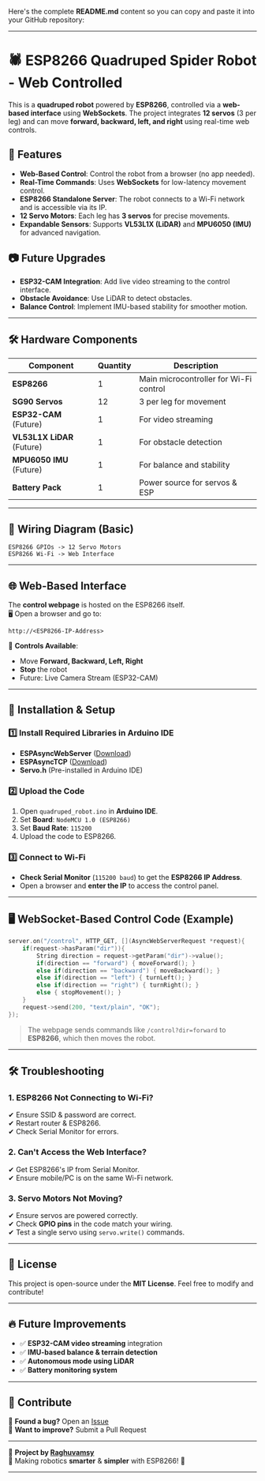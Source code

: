 Here's the complete **README.md** content so you can copy and paste it into your GitHub repository:  

---

# 🕷️ ESP8266 Quadruped Spider Robot - Web Controlled

This is a **quadruped robot** powered by **ESP8266**, controlled via a **web-based interface** using **WebSockets**. The project integrates **12 servos** (3 per leg) and can move **forward, backward, left, and right** using real-time web controls.  

## 🚀 Features
- **Web-Based Control**: Control the robot from a browser (no app needed).  
- **Real-Time Commands**: Uses **WebSockets** for low-latency movement control.  
- **ESP8266 Standalone Server**: The robot connects to a Wi-Fi network and is accessible via its IP.  
- **12 Servo Motors**: Each leg has **3 servos** for precise movements.  
- **Expandable Sensors**: Supports **VL53L1X (LiDAR)** and **MPU6050 (IMU)** for advanced navigation.  

## 📷 Future Upgrades
- **ESP32-CAM Integration**: Add live video streaming to the control interface.  
- **Obstacle Avoidance**: Use LiDAR to detect obstacles.  
- **Balance Control**: Implement IMU-based stability for smoother motion.  

---

## 🛠️ Hardware Components
| Component       | Quantity | Description |
|---------------|----------|------------|
| **ESP8266**  | 1  | Main microcontroller for Wi-Fi control |
| **SG90 Servos** | 12 | 3 per leg for movement |
| **ESP32-CAM** (Future) | 1 | For video streaming |
| **VL53L1X LiDAR** (Future) | 1 | For obstacle detection |
| **MPU6050 IMU** (Future) | 1 | For balance and stability |
| **Battery Pack** | 1 | Power source for servos & ESP |

---

## 🔌 Wiring Diagram (Basic)
```
ESP8266 GPIOs -> 12 Servo Motors
ESP8266 Wi-Fi -> Web Interface
```

---

## 🌐 Web-Based Interface
The **control webpage** is hosted on the ESP8266 itself.  
🖥️ Open a browser and go to:  
```
http://<ESP8266-IP-Address>
```
🔹 **Controls Available**:
- Move **Forward, Backward, Left, Right**
- **Stop** the robot
- Future: Live Camera Stream (ESP32-CAM)

---

## 📜 Installation & Setup
### 1️⃣ Install Required Libraries in Arduino IDE
- **ESPAsyncWebServer** ([Download](https://github.com/me-no-dev/ESPAsyncWebServer))
- **ESPAsyncTCP** ([Download](https://github.com/me-no-dev/ESPAsyncTCP))
- **Servo.h** (Pre-installed in Arduino IDE)

### 2️⃣ Upload the Code
1. Open `quadruped_robot.ino` in **Arduino IDE**.
2. Set **Board**: `NodeMCU 1.0 (ESP8266)`
3. Set **Baud Rate**: `115200`
4. Upload the code to ESP8266.

### 3️⃣ Connect to Wi-Fi
- **Check Serial Monitor** (`115200 baud`) to get the **ESP8266 IP Address**.
- Open a browser and **enter the IP** to access the control panel.

---

## 🖥️ WebSocket-Based Control Code (Example)
```cpp
server.on("/control", HTTP_GET, [](AsyncWebServerRequest *request){
    if(request->hasParam("dir")){
        String direction = request->getParam("dir")->value();
        if(direction == "forward") { moveForward(); }
        else if(direction == "backward") { moveBackward(); }
        else if(direction == "left") { turnLeft(); }
        else if(direction == "right") { turnRight(); }
        else { stopMovement(); }
    }
    request->send(200, "text/plain", "OK");
});
```
> The webpage sends commands like `/control?dir=forward` to **ESP8266**, which then moves the robot.

---

## 🛠️ Troubleshooting
### **1. ESP8266 Not Connecting to Wi-Fi?**
✔ Ensure SSID & password are correct.  
✔ Restart router & ESP8266.  
✔ Check Serial Monitor for errors.  

### **2. Can't Access the Web Interface?**
✔ Get ESP8266's IP from Serial Monitor.  
✔ Ensure mobile/PC is on the same Wi-Fi network.  

### **3. Servo Motors Not Moving?**
✔ Ensure servos are powered correctly.  
✔ Check **GPIO pins** in the code match your wiring.  
✔ Test a single servo using `servo.write()` commands.  

---

## 📜 License
This project is open-source under the **MIT License**. Feel free to modify and contribute!  

---

## 🔥 Future Improvements
- ✅ **ESP32-CAM video streaming** integration  
- ✅ **IMU-based balance & terrain detection**  
- ✅ **Autonomous mode using LiDAR**  
- ✅ **Battery monitoring system**  

---

## 📩 Contribute
🔹 **Found a bug?** Open an [Issue](https://github.com/Raghuvamsy/quadruped-robot-esp8266/issues)  
🔹 **Want to improve?** Submit a Pull Request  

---

🚀 **Project by [Raghuvamsy](https://github.com/Raghuvamsy)**  
🎯 Making robotics **smarter** & **simpler** with ESP8266! 🦾  

---
